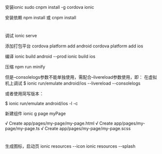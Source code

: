 
安装ionic
sudo cnpm install -g cordova ionic 

安装依赖
npm install 或 cnpm install

#
调试
ionic serve

添加打包平台
cordova platform add android 
cordova platform add ios 

编译
ionic build android --prod
ionic build ios

压缩
 npm run minify

但是–consolelogs参数不能单独使用，需配合–livereload参数使用，即：
在虚拟机上调试
$ ionic run/emulate android/ios --livereload --consolelogs

或者使用简写版本：

$ ionic run/emulate android/ios -l -c


新建组件
ionic g page myPage

√ Create app/pages/my-page/my-page.html
√ Create app/pages/my-page/my-page.ts
√ Create app/pages/my-page/my-page.scss
#

生成图标，启动页
 ionic resources --icon
 ionic resources --splash